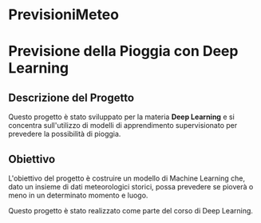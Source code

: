 # PrevisioniMeteo
# Previsione della Pioggia con Deep Learning

## Descrizione del Progetto
Questo progetto è stato sviluppato per la materia **Deep Learning** e si concentra sull'utilizzo di modelli di apprendimento supervisionato per prevedere la possibilità di pioggia.

## Obiettivo
L'obiettivo del progetto è costruire un modello di Machine Learning che, dato un insieme di dati meteorologici storici, possa prevedere se pioverà o meno in un determinato momento e luogo.

Questo progetto è stato realizzato come parte del corso di Deep Learning.
